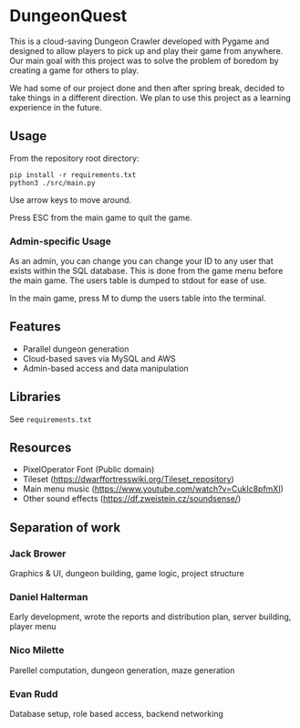 # DungeonQuest
This is a cloud-saving Dungeon Crawler developed with Pygame and designed to allow players to pick up and play their game from anywhere.
Our main goal with this project was to solve the problem of boredom by creating a game for others to play.

We had some of our project done and then after spring break,
decided to take things in a different direction. We plan to use this project as a learning experience in the future.

## Usage
From the repository root directory:
```
pip install -r requirements.txt
python3 ./src/main.py
```
Use arrow keys to move around.

Press ESC from the main game to quit the game.

### Admin-specific Usage
As an admin, you can change you can change your ID to any user that exists within the SQL database. This is done from the game menu before the main game. The users table is dumped to stdout for ease of use.

In the main game, press M to dump the users table into the terminal.

## Features
- Parallel dungeon generation
- Cloud-based saves via MySQL and AWS
- Admin-based access and data manipulation

## Libraries
See `requirements.txt`

## Resources
- PixelOperator Font (Public domain)
- Tileset (https://dwarffortresswiki.org/Tileset_repository)
- Main menu music (https://www.youtube.com/watch?v=CukIc8pfmXI)
- Other sound effects (https://df.zweistein.cz/soundsense/)

## Separation of work
### Jack Brower
Graphics & UI, dungeon building, game logic, project structure

### Daniel Halterman
Early development, wrote the reports and distribution plan, server building, player menu

### Nico Milette
Parellel computation, dungeon generation, maze generation

### Evan Rudd
Database setup, role based access, backend networking